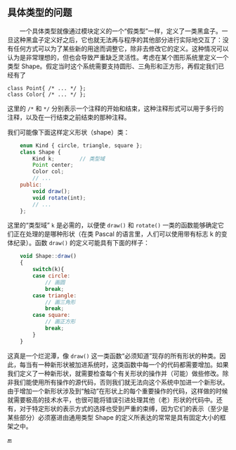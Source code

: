 ## 具体类型的问题

&emsp;&emsp;一个具体类型就像通过模块定义的一个“假类型”一样，定义了一类黑盒子。一旦这种黑盒子定义好之后，它也就无法再与程序的其他部分进行实际地交互了：没有任何方式可以为了某些新的用途而调整它，除非去修改它的定义。这种情况可以认为是非常理想的，但也会导致严重缺乏灵活性。考虑在某个图形系统里定义一个类型 Shape。假定当时这个系统需要支持圆形、三角形和正方形，再假定我们已经有了

```
class Point{ /* ... */ };
class Color{ /* ... */ };
```

这里的 `/*` 和 `*/` 分别表示一个注释的开始和结束，这种注释形式可以用于多行的注释，以及在一行结束之前结束的那种注释。

我们可能像下面这样定义形状（shape）类：

```javascript
    enum Kind { circle, triangle, square };
    class Shape {
        Kind k;        // 类型域
        Point center;
        Color col;
        // ...
    public:
        void draw();
        void rotate(int);
        // ...
    };
```

这里的“类型域” `k` 是必需的，以便使 `draw()` 和 `rotate()` 一类的函数能够确定它们正在处理的是哪种形状（在类 Pascal 的语言里，人们可以使用带有标志 k 的变体纪录）。函数 `draw()` 的定义可能具有下面的样子：

```javascript
    void Shape::draw()
    {
        switch(k){
        case circle:
            // 画圆
            break;
        case triangle:
            // 画三角形
            break;
        case square:
            // 画正方形
            break;
        }
    }
```

这真是一个烂泥潭，像 `draw()` 这一类函数“必须知道”现存的所有形状的种类。因此，每当有一种新形状被加进系统时，这类函数中每一个的代码都需要增加。如果我们定义了一种新形状，就需要检查每个有关形状的操作并（可能）做些修改。除非我们能使用所有操作的源代码，否则我们就无法向这个系统中加进一个新形状。由于增加一个新形状涉及到“触动”在形状上的每个重要操作的代码，这样做的时候就需要极高的技术水平，也很可能将错误引进处理其他（老）形状的代码中。还有，对于特定形状的表示方式的选择也受到严重的束缚，因为它们的表示（至少是某些部分）必须塞进由通用类型 Shape 的定义所表达的常常是具有固定大小的框架之中。

🔚

